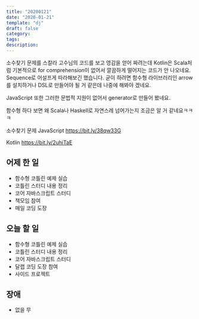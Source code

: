 ```yaml
---
title: "20200121"
date: "2020-01-21"
template: "dj"
draft: false
category: 
tags:
description:
---
```


소수찾기 문제를 스칼라 고수님의 코드를 보고 영감을 얻어 짜려는데
Kotlin은 Scala처럼 기본적으로 for comprehension이 없어서
깔끔하게 떨어지는 코드가 안 나오네요.
Sequence로 어설프게 따라해보긴 했습니다.
굳이 하려면 함수형 라이브러리인 arrow를 설치하거나
DSL로 만들어야 될 거 같은데 나중에 해봐야 겠네요.

JavaScript 또한 그러한 문법적 지원이 없어서 generator로
만들어 봤네요.

함수형 하다 보면 왜 Scala나 Haskell로 자연스레 넘어가는지 조금은 알 거 같네요ㅋㅋㅋ

소수찾기 문제
JavaScript
<https://bit.ly/38qw33G>

Kotlin
<https://bit.ly/2uhiTaE>

## 어제 한 일

* 함수형 코틀린 예제 실습
* 코틀린 스터디 내용 정리
* 코어 자바스크립트 스터디
* 책모임 참여
* 매일 코딩 도장

## 오늘 할 일

* 함수형 코틀린 예제 실습
* 코틀린 스터디 내용 정리
* 코어 자바스크립트 스터디
* 달랩 코딩 도장 참여
* 사이드 프로젝트

## 장애

* 없을 무
